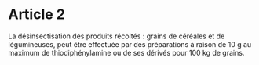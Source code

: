 # Article 2

La désinsectisation des produits récoltés : grains de céréales et de légumineuses, peut être effectuée par des préparations à raison de 10 g au maximum de thiodiphénylamine ou de ses dérivés pour 100 kg de grains.
